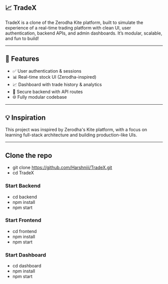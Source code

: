 
##  📈 TradeX

TradeX is a clone of the Zerodha Kite platform, built to simulate the experience of a real-time trading platform with clean UI, user authentication, backend APIs, and admin dashboards. It’s modular, scalable, and fun to build!

---

## 🚀 Features

- ✅ User authentication & sessions
- 📊 Real-time stock UI (Zerodha-inspired)
- 📈 Dashboard with trade history & analytics
- 🔐 Secure backend with API routes
- 🌐 Fully modular codebase

---

## 💡 Inspiration
This project was inspired by Zerodha's Kite platform, with a focus on learning full-stack architecture and building production-like UIs.

---

## Clone the repo
- git clone https://github.com/Harshniii/TradeX.git
- cd TradeX

### Start Backend
- cd backend
- npm install
- npm start

### Start Frontend
- cd frontend
- npm install
- npm start

### Start Dashboard
- cd dashboard
- npm install
- npm start
